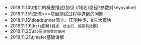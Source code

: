 + 2018.11.14\t接口的概要描述(协议://域名/路径?参数对key=value)
+ 2018.11.15\t交流×××项目测试过程中遇到的问题
+ 2018.11.16\tloadrunner简介、压测种类、lr三大模块
+ 2018.11.19\t`http图解(特点、状态码、缓存有效期)`
+ 2018.11.20\t`ab压测命令的使用`
+ 2018.11.21\tjmeter基础讲解
